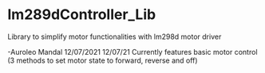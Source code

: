 # lm289dController_Lib
Library to simplify motor functionalities with lm298d motor driver

-Auroleo Mandal 12/07/2021
12/07/21 Currently features basic motor control (3 methods to set motor state to forward, reverse and off)
